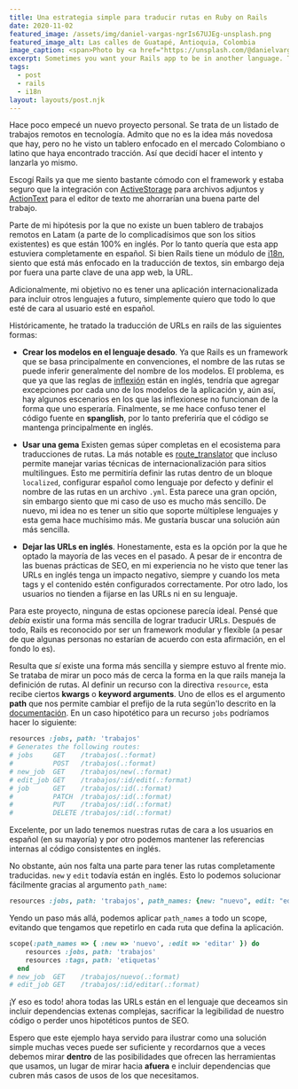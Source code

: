 ```yaml
---
title: Una estrategia simple para traducir rutas en Ruby on Rails
date: 2020-11-02
featured_image: /assets/img/daniel-vargas-ngrIs67UJEg-unsplash.png
featured_image_alt: Las calles de Guatapé, Antioquia, Colombia
image_caption: <span>Photo by <a href="https://unsplash.com/@danielvargas?utm_source=unsplash&amp;utm_medium=referral&amp;utm_content=creditCopyText">Daniel Vargas</a> on <a href="https://unsplash.com/s/photos/colombia?utm_source=unsplash&amp;utm_medium=referral&amp;utm_content=creditCopyText">Unsplash</a></span>
excerpt: Sometimes you want your Rails app to be in another language. This doesn't mean you want to bring a full on i18n solution. Lets try to solve this using only what the framework provides.
tags:
  - post
  - rails
  - i18n
layout: layouts/post.njk
---
```


Hace poco empecé un nuevo proyecto personal. Se trata de un listado de trabajos remotos en tecnología. Admito que no es la idea más novedosa que hay, pero no he visto un tablero enfocado en el mercado Colombiano o latino que haya encontrado tracción. Así que decidí hacer el intento y lanzarla yo mismo.

Escogí Rails ya que me siento bastante cómodo con el framework y estaba seguro que la integración con [ActiveStorage](https://edgeguides.rubyonrails.org/active_storage_overview.html) para archivos adjuntos y [ActionText](https://edgeguides.rubyonrails.org/action_text_overview.html) para el editor de texto me ahorrarían una buena parte del trabajo.

Parte de mi hipótesis por la que no existe un buen tablero de trabajos remotos en Latam (a parte de lo complicadísimos que son los sitios existentes) es que están 100% en inglés. Por lo tanto quería que esta app estuviera completamente en español. Si bien Rails tiene un módulo de [i18n](https://guides.rubyonrails.org/i18n.html), siento que está más enfocado en la traducción de textos, sin embargo deja por fuera una parte clave de una app web, la URL.

Adicionalmente, mi objetivo no es tener una aplicación internacionalizada para incluir otros lenguajes a futuro, simplemente quiero que todo lo que esté de cara al usuario esté en español.

Históricamente, he tratado la traducción de URLs en rails de las siguientes formas:

- **Crear los modelos en el lenguaje desado**. Ya que Rails es un framework que se basa principalmente en convenciones, el nombre de las rutas se puede inferir generalmente del nombre de los modelos. El problema, es que ya que las reglas de [inflexión](https://api.rubyonrails.org/classes/ActiveSupport/Inflector.html) están en inglés, tendría que agregar excepciones por cada uno de los modelos de la aplicación y, aún así, hay algunos escenarios en los que las inflexionese no funcionan de la forma que uno esperaría. Finalmente, se me hace confuso tener el código fuente en **spanglish**, por lo tanto preferiría que el código se mantenga principalmente en inglés.

- **Usar una gema** Existen gemas súper completas en el ecosistema para traducciones de rutas. La más notable es [route_translator](https://github.com/enriclluelles/route_translator) que incluso permite manejar varias técnicas de internacionalización para sitios multilingues. Esto me permitiría definir las rutas dentro de un bloque `localized`, configurar español como lenguaje por defecto y definir el nombre de las rutas en un archivo `.yml`. Esta parece una gran opción, sin embargo siento que mi caso de uso es mucho más sencillo. De nuevo, mi idea no es tener un sitio que soporte múltiplese lenguajes y esta gema hace muchísimo más. Me gustaría buscar una solución aún más sencilla.

- **Dejar las URLs en inglés**. Honestamente, esta es la opción por la que he optado la mayoría de las veces en el pasado. A pesar de ir encontra de las buenas prácticas de SEO, en mi experiencia no he visto que tener las URLs en inglés tenga un impacto negativo, siempre y cuando los meta tags y el contenido estén configurados correctamente. Por otro lado, los usuarios no tienden a fijarse en las URLs ni en su lenguaje.

Para este proyecto, ninguna de estas opcionese parecía ideal. Pensé que _debía_ existir una forma más sencilla de lograr traducir URLs. Después de todo, Rails es reconocido por ser un framework modular y flexible (a pesar de que algunas personas no estarían de acuerdo con esta afirmación, en el fondo lo es).

Resulta que _sí_ existe una forma más sencilla y siempre estuvo al frente mio. Se trataba de mirar un poco más de cerca la forma en la que rails maneja la definición de rutas. Al definir un recurso con la directiva `resource`, esta recibe ciertos **kwargs** o **keyword arguments**. Uno de ellos es el argumento **path** que nos permite cambiar el prefijo de la ruta según'lo descrito en la [documentación](https://api.rubyonrails.org/classes/ActionDispatch/Routing/Mapper/Resources.html#method-i-resources). En un caso hipotético para un recurso `jobs` podríamos hacer lo siguiente:

```ruby
resources :jobs, path: 'trabajos'
# Generates the following routes:
# jobs	   GET    /trabajos(.:format)
#		   POST   /trabajos(.:format)
# new_job  GET    /trabajos/new(.:format)
# edit_job GET    /trabajos/:id/edit(.:format)
# job 	   GET    /trabajos/:id(.:format)
#	       PATCH  /trabajos/:id(.:format)
#          PUT    /trabajos/:id(.:format)
#	       DELETE /trabajos/:id(.:format)
```

Excelente, por un lado tenemos nuestras rutas de cara a los usuarios en español (en su mayoría) y por otro podemos mantener las referencias internas al código consistentes en inglés.

No obstante, aún nos falta una parte para tener las rutas completamente traducidas. `new` y `edit` todavía están en inglés. Esto lo podemos solucionar fácilmente gracias al argumento `path_name`:

```ruby
resources :jobs, path: 'trabajos', path_names: {new: "nuevo", edit: "editar"}
```

Yendo un paso más allá, podemos aplicar `path_names` a todo un scope, evitando que tengamos que repetirlo en cada ruta que defina la aplicación.

```ruby
scope(:path_names => { :new => 'nuevo', :edit => 'editar' }) do
    resources :jobs, path: 'trabajos'
    resources :tags, path: 'etiquetas'
  end
# new_job  GET    /trabajos/nuevo(.:format)
# edit_job GET    /trabajos/:id/editar(.:format)
```

¡Y eso es todo! ahora todas las URLs están en el lenguaje que deceamos sin incluir dependencias extenas complejas, sacrificar la legibilidad de nuestro código o perder unos hipotéticos puntos de SEO.

Espero que este ejemplo haya servido para ilustrar como una solución simple muchas veces puede ser suficiente y recordarnos que a veces debemos mirar **dentro** de las posibilidades que ofrecen las herramientas que usamos, un lugar de mirar hacia **afuera** e incluir dependencias que cubren más casos de usos de los que necesitamos.
